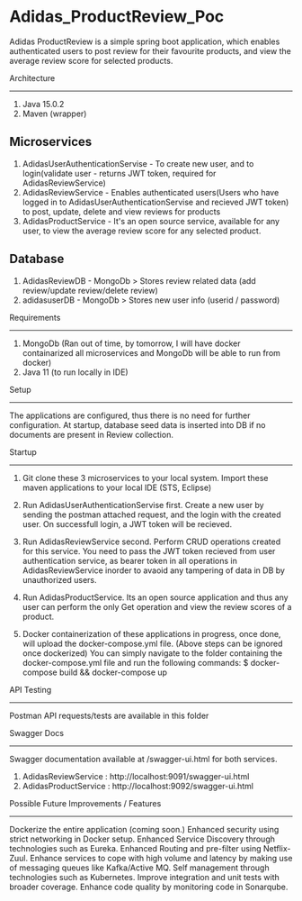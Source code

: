 # Adidas_ProductReview_Poc

Adidas ProductReview is a simple spring boot application, which enables authenticated users to post review for their favourite products, and view the average review score for selected products.

Architecture
*************

1. Java 15.0.2
2. Maven (wrapper)

Microservices
--------------
  1. AdidasUserAuthenticationServise - To create new user, and to login(validate user - returns JWT token, required for AdidasReviewService)
  2. AdidasReviewService - Enables authenticated users(Users who have logged in to AdidasUserAuthenticationServise and recieved JWT token) to post, update, delete    and view reviews for products
  3. AdidasProductService - It's an open source service, available for any user, to view the average review score for any selected product.

Database
---------
  1. AdidasReviewDB - MongoDb
    > Stores review related data (add review/update review/delete review)
  2. adidasuserDB - MongoDb
    > Stores new user info (userid / password)

Requirements
*************

1. MongoDb (Ran out of time, by tomorrow, I will have docker containarized all microservices and MongoDb will be able to run from docker)
2. Java 11 (to run locally in IDE)

Setup
******

The applications are configured, thus there is no need for further configuration.
At startup, database seed data is inserted into DB if no documents are present in Review collection.

Startup
********

1. Git clone these 3 microservices to your local system. Import these maven applications to your local IDE (STS, Eclipse)
2. Run AdidasUserAuthenticationServise first. Create a new user by sending the postman attached request, and the login with the created user. On successfull login, a JWT token will be recieved.
3. Run AdidasReviewService second. Perform CRUD operations created for this service. You need to pass the JWT token recieved from user authentication service, as bearer token in all operations in AdidasReviewService inorder to avaoid any tampering of data in DB by unauthorized users.
4. Run AdidasProductService. Its an open source application and thus any user can perform the only Get operation and view the review scores of a product.

5. Docker containerization of these applications in progress, once done, will upload the docker-compose.yml file. (Above steps can be ignored once dockerized)
You can simply navigate to the folder containing the docker-compose.yml file and run the following commands:
$ docker-compose build && docker-compose up

API Testing
************
Postman API requests/tests are available in this folder

Swagger Docs
*************
Swagger documentation available at /swagger-ui.html for both services.

1. AdidasReviewService : http://localhost:9091/swagger-ui.html
2. AdidasProductService : http://localhost:9092/swagger-ui.html

Possible Future Improvements / Features
****************************************

Dockerize the entire application (coming soon.)
Enhanced security using strict networking in Docker setup.
Enhanced Service Discovery through technologies such as Eureka.
Enhanced Routing and pre-filter using Netflix-Zuul.
Enhance services to cope with high volume and latency by making use of messaging queues like Kafka/Active MQ.
Self management through technologies such as Kubernetes.
Improve integration and unit tests with broader coverage.
Enhance code quality by monitoring code in Sonarqube.
